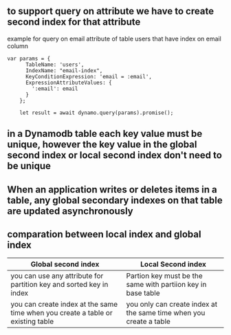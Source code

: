 ## to support query on attribute we have to create second index for that attribute 
example for query on email attribute of table users that have index on email column
````
var params = {
      TableName: 'users',
      IndexName: "email-index",
      KeyConditionExpression: 'email = :email',
      ExpressionAttributeValues: {
        ':email': email
      }
    };
    
    let result = await dynamo.query(params).promise();
````

## in a Dynamodb table each key value must be unique, however the key value in the global second index or local second index don't need to be unique

## When an application writes or deletes items in a table, any global secondary indexes on that table are updated asynchronously

## comparation between local index and global index
| Global second index| Local Second index|
|--------------------|-------------------|
| you can use any attribute for partition key and sorted key in index            | Partion key must be the same with partiion key in base table        |
| you can create index at the same time when you create a table or existing table| you only can create index at the same time when you create a table|
